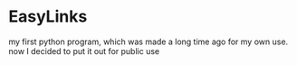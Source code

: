# EasyLinks
my first python program, which was made a long time ago for my own use. now I decided to put it out for public use
